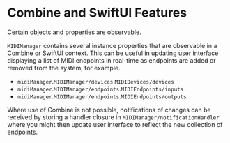# Combine and SwiftUI Features

Certain objects and properties are observable.

``MIDIManager`` contains several instance properties that are observable in a Combine or SwiftUI context. This can be useful in updating user interface displaying a list of MIDI endpoints in real-time as endpoints are added or removed from the system, for example.

- `midiManager`.``MIDIManager/devices``.``MIDIDevices/devices``
- `midiManager`.``MIDIManager/endpoints``.``MIDIEndpoints/inputs``
- `midiManager`.``MIDIManager/endpoints``.``MIDIEndpoints/outputs``

Where use of Combine is not possible, notifications of changes can be received by storing a handler closure in ``MIDIManager/notificationHandler`` where you might then update user interface to reflect the new collection of endpoints.
